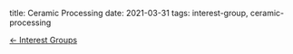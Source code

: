 title: Ceramic Processing
date: 2021-03-31
tags: interest-group, ceramic-processing


[&larr; Interest Groups](/4m-association/interest-groups.html)